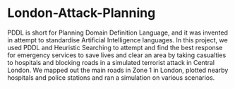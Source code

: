 # London-Attack-Planning
PDDL is short for Planning Domain Definition Language, and it was invented in attempt to standardise Artificial Intelligence languages. In this project, we used PDDL and Heuristic Searching to attempt and find the best response for emergency services to save lives and clear an area by taking casualties to hospitals and blocking roads in a simulated terrorist attack in Central London. We mapped out the main roads in Zone 1 in London, plotted nearby hospitals and police stations and ran a simulation on various scenarios.
